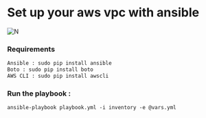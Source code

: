 # Set up your aws vpc with ansible

![N](http://i64.tinypic.com/2dsg7ch.jpg)

### Requirements

```sh
Ansible : sudo pip install ansible
Boto : sudo pip install boto
AWS CLI : sudo pip install awscli
```

### Run the playbook :

```
ansible-playbook playbook.yml -i inventory -e @vars.yml
```